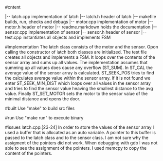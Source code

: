 <!--
readme.markdown
Paul Wiegele 2014
wiegele.paul@gmail.com
--> 

#cntent

  |-- latch.cpp        implementation of latch
  |-- latch.h          header of latch
  |-- makefile         builds, run, checks and debugs 
  |-- motor.cpp        implementation of motor
  |-- motor.h          header of motor
  |-- readme.markdown  holds the documentation
  |-- sensor.cpp       implementation of sensor
  |-- sensor.h         header of sensor
  |-- test.cpp         instantiates all objects and implements FSM

#implementation
  The latch class consists of the motor and the sensor. Opon calling
  the constructor of latch both classes are initialized.
  The test file creates all objects and implements a FSM. It loops
  over the contents of the sensor array and sums up all values. The
  implementation assumes that summing up all values does cause any overflow (ST_SUM). 
  In ST_CAL the average value of the sensor array is calculated. ST_SEEK_POS 
  tries to find the calculates average value within the sensor array. 
  If it is not found we enter ST_SEEK_MIN_DIST which loops over all values 
  in the sensor array and tries to find the sensor value heaving the 
  smallest distance to the avg value. Finally ST_SET_MOTOR sets the motor 
  to the sensor value of the minimal distance and opens the door.
  
#built
  Use "make" to build src files

#run
  Use "make run" to execute binary

#issues
  latch.cpp:[23-24]
  In order to store the values of the sensor array I used a buffer that 
  is allocated as an auto variable. A pointer to this buffer is passed 
  to the latch class and to the sensor class. I am not sure why the assigment
  of the pointers did not work.  When debugging with gdb I was not able to see the assignment of the pointers.
  I used memcpy to copy the content of the pointers.
